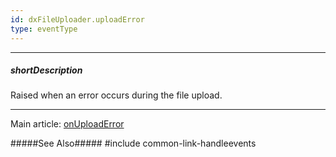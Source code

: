 ```yaml
---
id: dxFileUploader.uploadError
type: eventType
---
```

---
##### shortDescription
Raised when an error occurs during the file upload.

---
Main article: [onUploadError](/api-reference/10%20UI%20Widgets/dxFileUploader/1%20Configuration/onUploadError.md '/Documentation/ApiReference/UI_Components/dxFileUploader/Configuration/#onUploadError')

#####See Also#####
#include common-link-handleevents